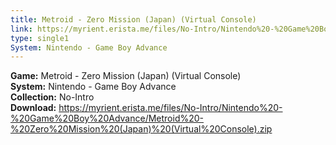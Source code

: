 ```yaml
---
title: Metroid - Zero Mission (Japan) (Virtual Console)
link: https://myrient.erista.me/files/No-Intro/Nintendo%20-%20Game%20Boy%20Advance/Metroid%20-%20Zero%20Mission%20(Japan)%20(Virtual%20Console).zip
type: single1
System: Nintendo - Game Boy Advance
---
```

<b>Game:</b> Metroid - Zero Mission (Japan) (Virtual Console)<br>
<b>System:</b> Nintendo - Game Boy Advance<br>
<b>Collection:</b> No-Intro<br>
<b>Download:</b> https://myrient.erista.me/files/No-Intro/Nintendo%20-%20Game%20Boy%20Advance/Metroid%20-%20Zero%20Mission%20(Japan)%20(Virtual%20Console).zip